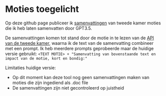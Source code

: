 # Moties toegelicht

Op deze github page publiceer ik [samenvattingen](moties.md) van tweede kamer moties die ik heb laten samenvatten door GPT3.5. 

De samenvattingen komen tot stand door de motie in te lezen van de [API van de tweede kamer](https://opendata.tweedekamer.nl), waarna ik de text van de samenvatting combineer met een prompt. Ik heb meerdere prompts geprobeerde maar de huidige versie gebruikt:
`<TEXT MOTIE> + "Samenvatting van bovenstaande text en impact van de motie, kort en bondig:"`

Limitaties huidige versie:
- Op dit moment kan deze tool nog geen samenvattingen maken van moties die zijn ingediend als .doc file
- De samenvattingen zijn niet gecontroleerd op juistheid